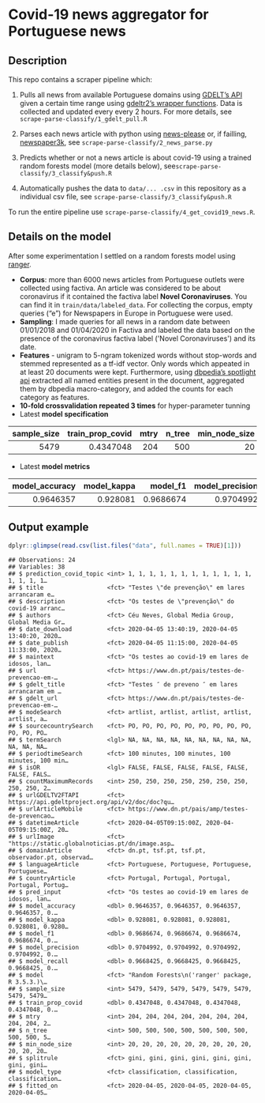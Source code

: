 Covid-19 news aggregator for Portuguese news
================

## Description

This repo contains a scraper pipeline which:

1.  Pulls all news from available Portuguese domains using [GDELT’s
    API](https://www.gdeltproject.org/) given a certain time range using
    [gdeltr2’s wrapper functions](https://github.com/abresler/gdeltr2).
    Data is collected and updated every every 2 hours. For more details,
    see `scrape-parse-classify/1_gdelt_pull.R`

2.  Parses each news article with python using
    [news-please](https://github.com/fhamborg/news-please) or, if
    failling,
    [newspaper3k](https://newspaper.readthedocs.io/en/latest/), see
    `scrape-parse-classify/2_news_parse.py`

3.  Predicts whether or not a news article is about covid-19 using a
    trained random forests model (more details below),
    see`scrape-parse-classify/3_classify&push.R`

4.  Automatically pushes the data to `data/... .csv` in this repository
    as a individual csv file, see
    `scrape-parse-classify/3_classify&push.R`

To run the entire pipeline use
`scrape-parse-classify/4_get_covid19_news.R`.

## Details on the model

After some experimentation I settled on a random forests model using
[ranger](https://cran.r-project.org/web/packages/ranger/index.html).

  - **Corpus**: more than 6000 news articles from Portuguese outlets
    were collected using factiva. An article was considered to be about
    coronavirus if it contained the factiva label **Novel
    Coronaviruses**. You can find it in `train/data/labeled_data`. For
    collecting the corpus, empty queries (“e”) for Newspapers in Europe
    in Portuguese were used.
  - **Sampling**: I made queries for all news in a random
    date between  01/01/2018 and 01/04/2020 in Factiva and labeled the data based on the
    presence of the coronavirus factiva label ('Novel Coronaviruses') and its date.
  - **Features** - unigram to 5-ngram tokenized words without stop-words
    and stemmed represented as a tf-idf vector. Only words which
    appeated in at least 20 documents were kept. Furthermore, using
    [dbpedia’s spotlight api](https://www.dbpedia-spotlight.org/api)
    extracted all named entities present in the document, aggregated
    them by dbpedia macro-category, and added the counts for each
    category as features.
  - **10-fold crossvalidation repeated 3 times** for hyper-parameter tunning
  - Latest **model
specification**

| sample\_size | train\_prop\_covid | mtry | n\_tree | min\_node\_size | splitrule | model\_type    |
| -----------: | -----------------: | ---: | ------: | --------------: | :-------- | :------------- |
|         5479 |          0.4347048 |  204 |     500 |              20 | gini      | classification |

  - Latest **model
metrics**

| model\_accuracy | model\_kappa | model\_f1 | model\_precision | model\_recall |
| --------------: | -----------: | --------: | ---------------: | ------------: |
|       0.9646357 |     0.928081 | 0.9686674 |        0.9704992 |     0.9668425 |

## Output example

``` r
dplyr::glimpse(read.csv(list.files("data", full.names = TRUE)[1]))
```

    ## Observations: 24
    ## Variables: 38
    ## $ prediction_covid_topic <int> 1, 1, 1, 1, 1, 1, 1, 1, 1, 1, 1, 1, 1, 1, 1, 1…
    ## $ title                  <fct> "Testes \"de prevenção\" em lares arrancaram e…
    ## $ description            <fct> "Os testes de \"prevenção\" do covid-19 arranc…
    ## $ authors                <fct> Céu Neves, Global Media Group, Global Media Gr…
    ## $ date_download          <fct> 2020-04-05 13:40:19, 2020-04-05 13:40:20, 2020…
    ## $ date_publish           <fct> 2020-04-05 11:15:00, 2020-04-05 11:33:00, 2020…
    ## $ maintext               <fct> "Os testes ao covid-19 em lares de idosos, lan…
    ## $ url                    <fct> https://www.dn.pt/pais/testes-de-prevencao-em-…
    ## $ gdelt_title            <fct> "Testes ″ de preveno ″ em lares arrancaram em …
    ## $ gdelt_url              <fct> https://www.dn.pt/pais/testes-de-prevencao-em-…
    ## $ modeSearch             <fct> artlist, artlist, artlist, artlist, artlist, a…
    ## $ sourcecountrySearch    <fct> PO, PO, PO, PO, PO, PO, PO, PO, PO, PO, PO, PO…
    ## $ termSearch             <lgl> NA, NA, NA, NA, NA, NA, NA, NA, NA, NA, NA, NA…
    ## $ periodtimeSearch       <fct> 100 minutes, 100 minutes, 100 minutes, 100 min…
    ## $ isOR                   <lgl> FALSE, FALSE, FALSE, FALSE, FALSE, FALSE, FALS…
    ## $ countMaximumRecords    <int> 250, 250, 250, 250, 250, 250, 250, 250, 250, 2…
    ## $ urlGDELTV2FTAPI        <fct> https://api.gdeltproject.org/api/v2/doc/doc?qu…
    ## $ urlArticleMobile       <fct> https://www.dn.pt/pais/amp/testes-de-prevencao…
    ## $ datetimeArticle        <fct> 2020-04-05T09:15:00Z, 2020-04-05T09:15:00Z, 20…
    ## $ urlImage               <fct> "https://static.globalnoticias.pt/dn/image.asp…
    ## $ domainArticle          <fct> dn.pt, tsf.pt, tsf.pt, observador.pt, observad…
    ## $ languageArticle        <fct> Portuguese, Portuguese, Portuguese, Portuguese…
    ## $ countryArticle         <fct> Portugal, Portugal, Portugal, Portugal, Portug…
    ## $ pred_input             <fct> "Os testes ao covid-19 em lares de idosos, lan…
    ## $ model_accuracy         <dbl> 0.9646357, 0.9646357, 0.9646357, 0.9646357, 0.…
    ## $ model_kappa            <dbl> 0.928081, 0.928081, 0.928081, 0.928081, 0.9280…
    ## $ model_f1               <dbl> 0.9686674, 0.9686674, 0.9686674, 0.9686674, 0.…
    ## $ model_precision        <dbl> 0.9704992, 0.9704992, 0.9704992, 0.9704992, 0.…
    ## $ model_recall           <dbl> 0.9668425, 0.9668425, 0.9668425, 0.9668425, 0.…
    ## $ model                  <fct> "Random Forests\n('ranger' package, R 3.5.3.)\…
    ## $ sample_size            <int> 5479, 5479, 5479, 5479, 5479, 5479, 5479, 5479…
    ## $ train_prop_covid       <dbl> 0.4347048, 0.4347048, 0.4347048, 0.4347048, 0.…
    ## $ mtry                   <int> 204, 204, 204, 204, 204, 204, 204, 204, 204, 2…
    ## $ n_tree                 <int> 500, 500, 500, 500, 500, 500, 500, 500, 500, 5…
    ## $ min_node_size          <int> 20, 20, 20, 20, 20, 20, 20, 20, 20, 20, 20, 20…
    ## $ splitrule              <fct> gini, gini, gini, gini, gini, gini, gini, gini…
    ## $ model_type             <fct> classification, classification, classification…
    ## $ fitted_on              <fct> 2020-04-05, 2020-04-05, 2020-04-05, 2020-04-05…
